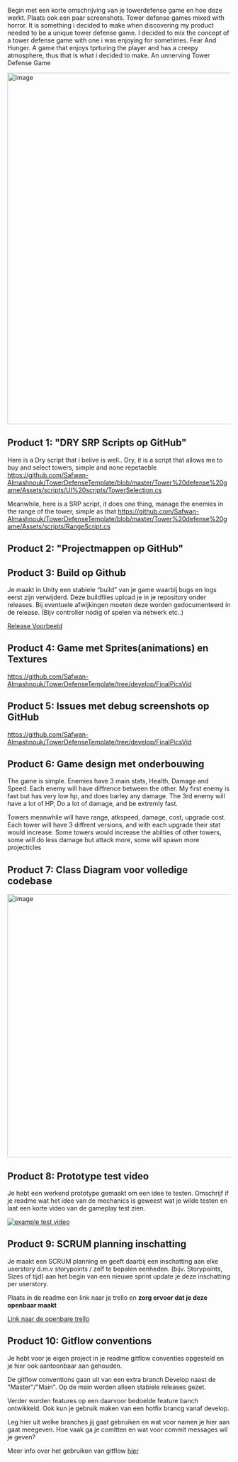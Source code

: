 Begin met een korte omschrijving van je towerdefense game en hoe deze werkt. Plaats ook een paar screenshots.
Tower defense games mixed with horror. It is something i decided to make when discovering my product needed to be a unique tower defense game. I decided to mix the concept of a tower defense game with one i was enjoying for sometimes. Fear And Hunger. A game that enjoys tprturing the player and has a creepy atmosphere, thus that is what i decided to make. An unnerving Tower Defense Game 


<img width="794" alt="image" src="https://github.com/Safwan-Almashnouk/TowerDefenseTemplate/assets/114736059/d35bf089-d160-4ab4-9062-efb7756d9013">





## Product 1: "DRY SRP Scripts op GitHub"

Here is a Dry script that i belive is well.. Dry, it is a script that allows me to buy and select towers, simple and none repetaeble 
https://github.com/Safwan-Almashnouk/TowerDefenseTemplate/blob/master/Tower%20defense%20game/Assets/scripts/UI%20scripts/TowerSelection.cs

Meanwhile, here is a SRP script, it does one thing, manage the enemies in the range of the tower, simple as that 
https://github.com/Safwan-Almashnouk/TowerDefenseTemplate/blob/master/Tower%20defense%20game/Assets/scripts/RangeScript.cs
## Product 2: "Projectmappen op GitHub"


## Product 3: Build op Github

Je maakt in Unity een stabiele “build” van je game waarbij bugs en logs eerst zijn verwijderd. Deze buildfiles upload je in je repository onder releases.  Bij eventuele afwijkingen moeten deze worden gedocumenteerd in de release. (Bijv controller nodig of spelen via netwerk etc..) 

[Release Voorbeeld](https://github.com/erwinhenraat/TowerDefenseTemplate/releases)

## Product 4: Game met Sprites(animations) en Textures 


https://github.com/Safwan-Almashnouk/TowerDefenseTemplate/tree/develop/FinalPicsVid

## Product 5: Issues met debug screenshots op GitHub 
https://github.com/Safwan-Almashnouk/TowerDefenseTemplate/tree/develop/FinalPicsVid

## Product 6: Game design met onderbouwing 
The game is simple. Enemies have 3 main stats, Health, Damage and Speed. Each enemy will have diffrence between the other. My first enemy is fast but has very low hp, and does barley any damage. The 3rd enemy will have a lot of HP, Do a lot of damage, and be extremly fast.

Towers meanwhile will have range, atkspeed, damage, cost, upgrade cost. Each tower will have 3 diffrent versions, and with each upgrade their stat would increase. Some towers would increase the abilties of other towers, some will do less damage but attack more, some will spawn more projecticles 

## Product 7: Class Diagram voor volledige codebase 

<img width="595" alt="image" src="https://github.com/Safwan-Almashnouk/TowerDefenseTemplate/assets/114736059/db328549-0dcd-4e88-9491-697c294a78d9">


## Product 8: Prototype test video
Je hebt een werkend prototype gemaakt om een idee te testen. Omschrijf if je readme wat het idee van de mechanics is geweest wat je wilde testen en laat een korte video van de gameplay test zien. 

[![example test video](https://ucarecdn.com/dbdc3ad0-f375-40ad-8987-9e6451b28b50/)](https://www.youtube.com/watch?v=CzzRML1swF0)

## Product 9: SCRUM planning inschatting 

Je maakt een SCRUM planning en geeft daarbij een inschatting aan elke userstory d.m.v storypoints / zelf te bepalen eenheden. (bijv. Storypoints, Sizes of tijd) aan het begin van een nieuwe sprint update je deze inschatting per userstory. 

Plaats in de readme een link naar je trello en **zorg ervoor dat je deze openbaar maakt**

[Link naar de openbare trello](https://trello.com/b/w60wkKSU/examen-paraphrenia)

## Product 10: Gitflow conventions

Je hebt voor je eigen project in je readme gitflow conventies opgesteld en je hier ook aantoonbaar aan gehouden. 

De gitflow conventions gaan uit van een extra branch Develop naast de "Master"/"Main". Op de main worden alleen stabiele releases gezet.

Verder worden features op een daarvoor bedoelde feature banch ontwikkeld. Ook kun je gebruik maken van een hotfix brancg vanaf develop.

Leg hier uit welke branches jij gaat gebruiken en wat voor namen je hier aan gaat meegeven. Hoe vaak ga je comitten en wat voor commit messages wil je geven?

Meer info over het gebruiken van gitflow [hier](https://www.atlassian.com/git/tutorials/comparing-workflows/gitflow-workflow)

